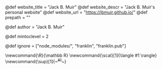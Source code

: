<!--
Add here global page variables to use throughout your
website.
The website_* must be defined for the RSS to work
-->
@def website_title = "Jack B. Muir"
@def website_descr = "Jack B. Muir's personal website"
@def website_url   = "https://jbmuir.github.io/"
@def prepath = ""

@def author = "Jack B. Muir"

@def mintoclevel = 2

<!--
Add here files or directories that should be ignored by Franklin, otherwise
these files might be copied and, if markdown, processed by Franklin which
you might not want. Indicate directories by ending the name with a `/`.
-->
@def ignore = ["node_modules/", "franklin", "franklin.pub"]

<!--
Add here global latex commands to use throughout your
pages. It can be math commands but does not need to be.
For instance:
* \newcommand{\phrase}{This is a long phrase to copy.}
-->
\newcommand{\R}{\mathbb R}
\newcommand{\scal}[1]{\langle #1 \rangle}
\newcommand{\sup}[1]{~~~<sup>#1</sup>~~~}

